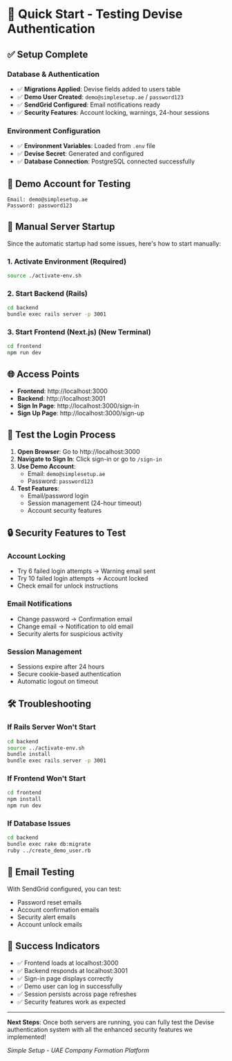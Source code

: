 # 🚀 Quick Start - Testing Devise Authentication

## ✅ **Setup Complete**

### Database & Authentication
- ✅ **Migrations Applied**: Devise fields added to users table
- ✅ **Demo User Created**: `demo@simplesetup.ae` / `password123`
- ✅ **SendGrid Configured**: Email notifications ready
- ✅ **Security Features**: Account locking, warnings, 24-hour sessions

### Environment Configuration
- ✅ **Environment Variables**: Loaded from `.env` file
- ✅ **Devise Secret**: Generated and configured
- ✅ **Database Connection**: PostgreSQL connected successfully

## 🎯 **Demo Account for Testing**

```
Email: demo@simplesetup.ae
Password: password123
```

## 🔧 **Manual Server Startup**

Since the automatic startup had some issues, here's how to start manually:

### 1. **Activate Environment** (Required)
```bash
source ./activate-env.sh
```

### 2. **Start Backend (Rails)**
```bash
cd backend
bundle exec rails server -p 3001
```

### 3. **Start Frontend (Next.js)** (New Terminal)
```bash
cd frontend
npm run dev
```

## 🌐 **Access Points**

- **Frontend**: http://localhost:3000
- **Backend**: http://localhost:3001
- **Sign In Page**: http://localhost:3000/sign-in
- **Sign Up Page**: http://localhost:3000/sign-up

## 🧪 **Test the Login Process**

1. **Open Browser**: Go to http://localhost:3000
2. **Navigate to Sign In**: Click sign-in or go to `/sign-in`
3. **Use Demo Account**:
   - Email: `demo@simplesetup.ae`
   - Password: `password123`
4. **Test Features**:
   - Email/password login
   - Session management (24-hour timeout)
   - Account security features

## 🔒 **Security Features to Test**

### Account Locking
- Try 6 failed login attempts → Warning email sent
- Try 10 failed login attempts → Account locked
- Check email for unlock instructions

### Email Notifications
- Change password → Confirmation email
- Change email → Notification to old email
- Security alerts for suspicious activity

### Session Management
- Sessions expire after 24 hours
- Secure cookie-based authentication
- Automatic logout on timeout

## 🛠️ **Troubleshooting**

### If Rails Server Won't Start
```bash
cd backend
source ../activate-env.sh
bundle install
bundle exec rails server -p 3001
```

### If Frontend Won't Start
```bash
cd frontend
npm install
npm run dev
```

### If Database Issues
```bash
cd backend
bundle exec rake db:migrate
ruby ../create_demo_user.rb
```

## 📧 **Email Testing**

With SendGrid configured, you can test:
- Password reset emails
- Account confirmation emails
- Security alert emails
- Account unlock emails

## 🎉 **Success Indicators**

- ✅ Frontend loads at localhost:3000
- ✅ Backend responds at localhost:3001
- ✅ Sign-in page displays correctly
- ✅ Demo user can log in successfully
- ✅ Session persists across page refreshes
- ✅ Security features work as expected

---

**Next Steps**: Once both servers are running, you can fully test the Devise authentication system with all the enhanced security features we implemented!

*Simple Setup - UAE Company Formation Platform*
